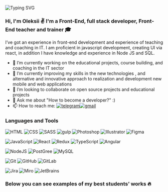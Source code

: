 ![Typing SVG](https://readme-typing-svg.herokuapp.com?font=Fira+Code&size=25&duration=2000&color=F70000&center=true&vCenter=true&multiline=true&width=1000&height=180&lines=while(!success)+%7B;++++tryAgain();++++if+(success);++++++++return+true;++++improve()+%7D)

### Hi, I'm Oleksii ✌️ I'm a Front-End, full stack developer, Front-End teacher and trainer 🎓 

I’ve got an experience in front-end development and experience
of teaching and coaching in IT. I am proficient in javascript development, creating UI via react, in addition I have knowledge and experience in Node JS and SQL.

- 🔭 I’m currently working on the educational projects, course building, and coaching in the IT sector
- 🌱 I’m currently improving my skills in the new  technologies , and alternative and innovative approach to realization and development new mobile and web applications
- 👯 I’m looking to collaborate on open source projects and educational projects
- 💬 Ask me about "How to become a developer?" :)
- 📫 How to reach me: [![telegram](https://img.shields.io/badge/telegram-blue?style=flat&logo=telegram)](https://t.me/afestin)[![gmail](https://img.shields.io/badge/gmail-white?style=flat&logo=gmail)](https://t.oleksii.main@gmail.com)

### Languages and Tools
![HTML](https://img.shields.io/badge/HTML-black?style=flat&logo=html5)
![CSS](https://img.shields.io/badge/CSS-black?style=flat&logo=CSS3)
![SASS](https://img.shields.io/badge/SASS/SCSS-black?style=flat&logo=SASS)
![gulp](https://img.shields.io/badge/Gulp-black?style=flat&logo=gulp)
![Photoshop](https://img.shields.io/badge/Photoshop-black?style=flat&logo=adobephotoshop)
![Illustrator](https://img.shields.io/badge/Photoshop-black?style=flat&logo=adobeillustrator)
![Figma](https://img.shields.io/badge/Figma-black?style=flat&logo=figma)


![JavaScript](https://img.shields.io/badge/JavaScript-black?style=flat&logo=javascript)
![React](https://img.shields.io/badge/React-black?style=flat&logo=react)
![Redux](https://img.shields.io/badge/Redux-black?style=flat&logo=redux)
![TypeScript](https://img.shields.io/badge/TypeScript-black?style=flat&logo=typescript)
![Angular](https://img.shields.io/badge/Angular-black?style=flat&logo=angular)




![NodeJS](https://img.shields.io/badge/Node.js-black?style=flat&logo=node.js)
![PostGree](https://img.shields.io/badge/PostgreSQL-black?style=flat&logo=PostgreSQL)
![MySQL](https://img.shields.io/badge/MySQL-black?style=flat&logo=MySQL)

![Git](https://img.shields.io/badge/Git-black?style=flat&logo=Git)
![GitHub](https://img.shields.io/badge/GitHub-black?style=flat&logo=GitHub)
![GitLab](https://img.shields.io/badge/GitLab-black?style=flat&logo=GitLab)

![Jira](https://img.shields.io/badge/Jira-black?style=flat&logo=Jira)
![Miro](https://img.shields.io/badge/Miro-black?style=flat&logo=Miro)
![JetBrains](https://img.shields.io/badge/JetBrains-black?style=flat&logo=jetbrains)

### Below you can see examples of my best students’ works 🔥




